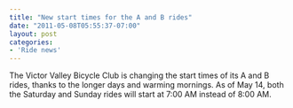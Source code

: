 ```yaml
---
title: "New start times for the A and B rides"
date: "2011-05-08T05:55:37-07:00"
layout: post
categories:
- 'Ride news'
---
```


The Victor Valley Bicycle Club is changing the start times of its A and B rides, thanks to the longer days and warming mornings. As of May 14, both the Saturday and Sunday rides will start at 7:00 AM instead of 8:00 AM.